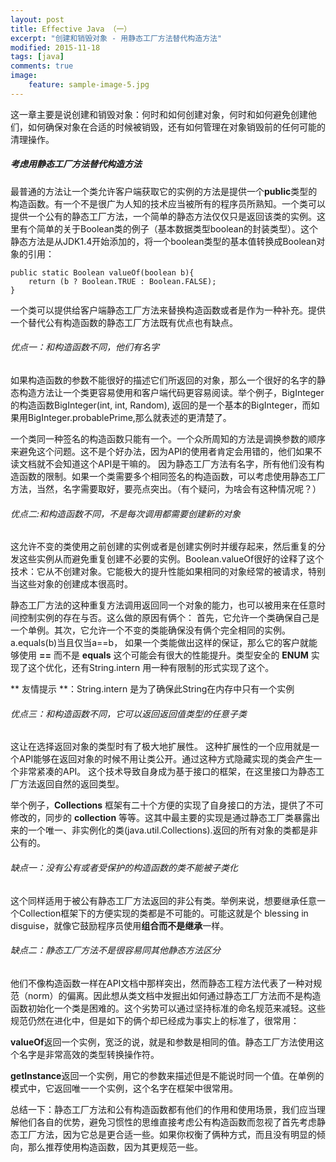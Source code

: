 ```yaml
---
layout: post
title: Effective Java （一）
excerpt: "创建和销毁对象 - 用静态工厂方法替代构造方法"
modified: 2015-11-18
tags: [java]
comments: true
image:
    feature: sample-image-5.jpg
---
```


这一章主要是说创建和销毁对象：何时和如何创建对象，何时和如何避免创建他们，如何确保对象在合适的时候被销毁，还有如何管理在对象销毁前的任何可能的清理操作。

##### 考虑用静态工厂方法替代构造方法
最普通的方法让一个类允许客户端获取它的实例的方法是提供一个**public**类型的构造函数。有一个不是很广为人知的技术应当被所有的程序员所熟知。一个类可以提供一个公有的静态工厂方法，一个简单的静态方法仅仅只是返回该类的实例。这里有个简单的关于Boolean类的例子（基本数据类型boolean的封装类型）。这个静态方法是从JDK1.4开始添加的，将一个boolean类型的基本值转换成Boolean对象的引用：

```
public static Boolean valueOf(boolean b){
	return (b ? Boolean.TRUE : Boolean.FALSE);
}
```
一个类可以提供给客户端静态工厂方法来替换构造函数或者是作为一种补充。提供一个替代公有构造函数的静态工厂方法既有优点也有缺点。

###### 优点一：和构造函数不同，他们有名字
如果构造函数的参数不能很好的描述它们所返回的对象，那么一个很好的名字的静态构造方法让一个类更容易使用和客户端代码更容易阅读。举个例子，BigInteger的构造函数BigInteger(int, int, Random), 返回的是一个基本的BigInteger，而如果用BigInteger.probablePrime,那么就表述的更清楚了。

一个类同一种签名的构造函数只能有一个。一个众所周知的方法是调换参数的顺序来避免这个问题。这不是个好办法，因为API的使用者肯定会用错的，他们如果不读文档就不会知道这个API是干嘛的。
因为静态工厂方法有名字，所有他们没有构造函数的限制。如果一个类需要多个相同签名的构造函数，可以考虑使用静态工厂方法，当然，名字需要取好，要亮点突出。（有个疑问，为啥会有这种情况呢？）

###### 优点二:和构造函数不同，不是每次调用都需要创建新的对象
这允许不变的类使用之前创建的实例或者是创建实例时并缓存起来，然后重复的分发这些实例从而避免重复创建不必要的实例。Boolean.valueOf很好的诠释了这个技术：它从不创建对象。它能极大的提升性能如果相同的对象经常的被请求，特别当这些对象的创建成本很高时。

静态工厂方法的这种重复方法调用返回同一个对象的能力，也可以被用来在任意时间控制实例的存在与否。这么做的原因有俩个：
首先，它允许一个类确保自己是一个单例。其次，它允许一个不变的类能确保没有俩个完全相同的实例。a.equals(b)当且仅当a==b，
如果一个类能做出这样的保证，那么它的客户就能够使用 **==** 而不是 **equals** 这个可能会有很大的性能提升。类型安全的 **ENUM** 实现了这个优化，还有String.intern 用一种有限制的形式实现了这个。 

** 友情提示 **：String.intern 是为了确保此String在内存中只有一个实例

###### 优点三：和构造函数不同，它可以返回返回值类型的任意子类
这让在选择返回对象的类型时有了极大地扩展性。
这种扩展性的一个应用就是一个API能够在返回对象的时候不用让类公开。通过这种方式隐藏实现的类会产生一个非常紧凑的API。
这个技术导致自身成为基于接口的框架，在这里接口为静态工厂方法返回自然的返回类型。

举个例子，**Collections** 框架有二十个方便的实现了自身接口的方法，提供了不可修改的，同步的 **collection** 等等。这其中最主要的实现是通过静态工厂类暴露出来的一个唯一、非实例化的类(java.util.Collections).返回的所有对象的类都是非公有的。

###### 缺点一：没有公有或者受保护的构造函数的类不能被子类化
这个同样适用于被公有静态工厂方法返回的非公有类。举例来说，想要继承任意一个Collection框架下的方便实现的类都是不可能的。可能这就是个 blessing in disguise，就像它鼓励程序员使用**组合而不是继承**一样。

###### 缺点二：静态工厂方法不是很容易同其他静态方法区分
他们不像构造函数一样在API文档中那样突出，然而静态工程方法代表了一种对规范（norm）的偏离。因此想从类文档中发掘出如何通过静态工厂方法而不是构造函数初始化一个类是困难的。这个劣势可以通过坚持标准的命名规范来减轻。这些规范仍然在进化中，但是如下的俩个却已经成为事实上的标准了，很常用：

**valueOf**返回一个实例，宽泛的说，就是和参数是相同的值。静态工厂方法使用这个名字是非常高效的类型转换操作符。

**getInstance**返回一个实例，用它的参数来描述但是不能说时同一个值。在单例的模式中，它返回唯一一个实例，这个名字在框架中很常用。

总结一下：静态工厂方法和公有构造函数都有他们的作用和使用场景，我们应当理解他们各自的优势，避免习惯性的思维直接考虑公有构造函数而忽视了首先考虑静态工厂方法，因为它总是更合适一些。如果你权衡了俩种方式，而且没有明显的倾向，那么推荐使用构造函数，因为其更规范一些。

